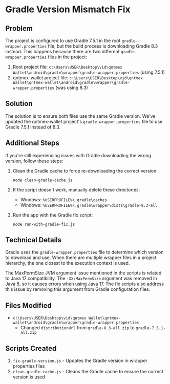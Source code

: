 # Gradle Version Mismatch Fix

## Problem

The project is configured to use Gradle 7.5.1 in the root `gradle-wrapper.properties` file, but the build process is downloading Gradle 8.3 instead. This happens because there are two different `gradle-wrapper.properties` files in the project:

1. Root project file: `c:\Users\USER\Desktop\vid\qntmex Wallet\android\gradle\wrapper\gradle-wrapper.properties` (using 7.5.1)
2. qntmex-wallet project file: `c:\Users\USER\Desktop\vid\qntmex Wallet\qntmex-wallet\android\gradle\wrapper\gradle-wrapper.properties` (was using 8.3)

## Solution

The solution is to ensure both files use the same Gradle version. We've updated the qntmex-wallet project's `gradle-wrapper.properties` file to use Gradle 7.5.1 instead of 8.3.

## Additional Steps

If you're still experiencing issues with Gradle downloading the wrong version, follow these steps:

1. Clean the Gradle cache to force re-downloading the correct version:
   ```
   node clean-gradle-cache.js
   ```

2. If the script doesn't work, manually delete these directories:
   - Windows: `%USERPROFILE%\.gradle\caches`
   - Windows: `%USERPROFILE%\.gradle\wrapper\dists\gradle-8.3-all`

3. Run the app with the Gradle fix script:
   ```
   node run-with-gradle-fix.js
   ```

## Technical Details

Gradle uses the `gradle-wrapper.properties` file to determine which version to download and use. When there are multiple wrapper files in a project hierarchy, the one closest to the execution context is used.

The MaxPermSize JVM argument issue mentioned in the scripts is related to Java 17 compatibility. The `-XX:MaxPermSize` argument was removed in Java 8, so it causes errors when using Java 17. The fix scripts also address this issue by removing this argument from Gradle configuration files.

## Files Modified

- `c:\Users\USER\Desktop\vid\qntmex Wallet\qntmex-wallet\android\gradle\wrapper\gradle-wrapper.properties`
  - Changed `distributionUrl` from `gradle-8.3-all.zip` to `gradle-7.5.1-all.zip`

## Scripts Created

1. `fix-gradle-version.js` - Updates the Gradle version in wrapper properties files
2. `clean-gradle-cache.js` - Cleans the Gradle cache to ensure the correct version is used